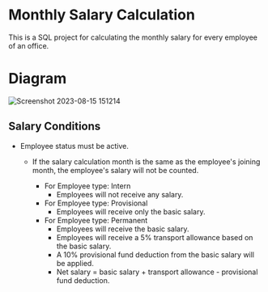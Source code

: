 # Monthly Salary Calculation

This is a SQL project for calculating the monthly salary for every employee of an office.

# Diagram
![Screenshot 2023-08-15 151214](https://github.com/zsaaupo/MonthlySalaryCalculation/assets/46224041/62f4240d-d1f5-4e6e-b4f9-9a7883c55ff7)

## Salary Conditions

* Employee status must be active.

    * If the salary calculation month is the same as the employee's joining month, the employee's salary will not be counted.

        * For Employee type: Intern
            - Employees will not receive any salary.
        * For Employee type: Provisional
            - Employees will receive only the basic salary.
        * For Employee type: Permanent
            - Employees will receive the basic salary.
            - Employees will receive a 5% transport allowance based on the basic salary.
            - A 10% provisional fund deduction from the basic salary will be applied.
            - Net salary = basic salary + transport allowance - provisional fund deduction.

